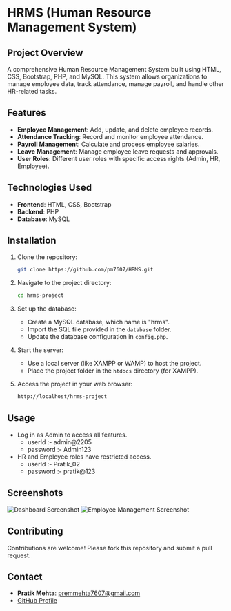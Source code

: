 # HRMS (Human Resource Management System)

## Project Overview
A comprehensive Human Resource Management System built using HTML, CSS, Bootstrap, PHP, and MySQL. This system allows organizations to manage employee data, track attendance, manage payroll, and handle other HR-related tasks.

## Features
- **Employee Management**: Add, update, and delete employee records.
- **Attendance Tracking**: Record and monitor employee attendance.
- **Payroll Management**: Calculate and process employee salaries.
- **Leave Management**: Manage employee leave requests and approvals.
- **User Roles**: Different user roles with specific access rights (Admin, HR, Employee).

## Technologies Used
- **Frontend**: HTML, CSS, Bootstrap
- **Backend**: PHP
- **Database**: MySQL

## Installation
1. Clone the repository:
   ```bash
   git clone https://github.com/pm7607/HRMS.git
   ```
2. Navigate to the project directory:
   ```bash
   cd hrms-project
   ```
3. Set up the database:
   - Create a MySQL database, which name is "hrms".
   - Import the SQL file provided in the `database` folder.
   - Update the database configuration in `config.php`.

4. Start the server:
   - Use a local server (like XAMPP or WAMP) to host the project.
   - Place the project folder in the `htdocs` directory (for XAMPP).

5. Access the project in your web browser:
   ```bash
   http://localhost/hrms-project
   ```

## Usage
- Log in as Admin to access all features.
    - userId :- admin@2205
    - password :- Admin123
- HR and Employee roles have restricted access.
    - userId :- Pratik_02
    - password :- pratik@123

## Screenshots
![Dashboard Screenshot](https://imgur.com/Hvqkh5u.png)
![Employee Management Screenshot](https://imgur.com/X396OD1.png)

## Contributing
Contributions are welcome! Please fork this repository and submit a pull request.

## Contact
- **Pratik Mehta**: [premmehta7607@gmail.com](mailto:pratikmehta7607@gmail.com)
- [GitHub Profile](https://github.com/pm7607)

